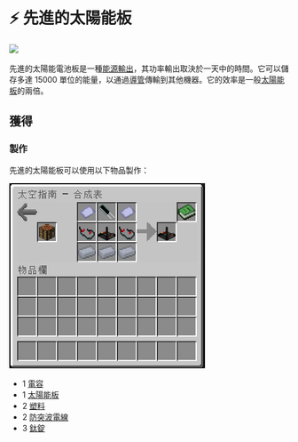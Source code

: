 # ⚡ 先進的太陽能板



![](https://camo.githubusercontent.com/2bc8fa2012053ee5ecd02483ecc1d0d878bc4262ee3c511277b5b278a1d3d037/68747470733a2f2f692e696d6775722e636f6d2f7555646f3049652e706e67)

先進的太陽能電池板是一種[能源輸出](../space/energy-systems.md)，其功率輸出取決於一天中的時間。它可以儲存多達 15000 單位的能量，以通過[導管](Conduit.md)傳輸到其他機器。它的效率是一般[太陽能板](Solar-Panel.md)的兩倍。

## 獲得

### 製作

先進的太陽能板可以使用以下物品製作：

![](<../.gitbook/assets/image (221) (1).png>)

* 1 [電容](capacitor.md)
* 1 [太陽能板](Solar-Panel.md)
* 2 [塑料](plastic.md)
* 2 [防突波電線](surge-proof-wire.md)
* 3 [鈦錠](titanium-ingot.md)
